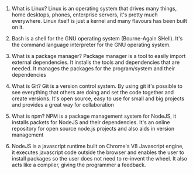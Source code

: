 1. What is Linux?
   Linux is an operating system that drives many things, home desktops, phones, enterprise servers, it's pretty much everywhere. Linux itself is just a kernel and many flavours has been built on it.

2. Bash is a shell for the GNU operating system (Bourne-Again SHell). It's the command language interpreter for the GNU operating system.

3. What is a package manager?
   Package manager is a tool to easily import external dependencies. It installs the tools and dependencies that are needed. It manages the packages for the program/system and their dependencies

4. What is Git?
   Git is a version control system. By using git it's possible to see everything that others are doing and set the code together and create versions. It's open source, easy to use for small and big projects and provides a great way for collaboration

5. What is npm?
   NPM is a package management system for NodeJS, it installs packets for NodeJS and their dependencies. It's an online repository for open source node.js projects and also aids in version management

6. NodeJS is a javascript runtime built on Chrome's V8 Javascript engine, it executes javascript code outside the browser and enables the user to install packages so the user does not need to re-invent the wheel. It also acts like a compiler, giving the programmer a feedback.
